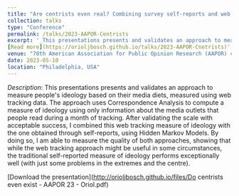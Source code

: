 ```yaml
---
title: "Are centrists even real? Combining survey self-reports and web tracking data to improve our understanding of left-right ideology"
collection: talks
type: "Conference"
permalink: /talks/2023-AAPOR-Centrists
excerpt: '_This presentations presents and validates an approach to measure people's ideology based on their media diets, measured using web tracking data_ 
[Read more](https://orioljbosch.github.io/talks/2023-AAPOR-Cnetrists)'
venue: "78th American Association for Public Opinion Research (AAPOR) conference"
date: 2023-05-10
location: "Philadelphia, USA"
---
```


_Description_: This presentations presents and validates an approach to measure people's ideology based on their media diets, measured using web tracking data. The approach uses Correspondence Analysis to compute a measure of ideology using only information about the media outlets that people read during a month of tracking. After validating the scale with acceptable success, I combined this web tracking measure of ideology with the one obtained through self-reports, using Hidden Markov Models. By doing so, I am able to measure the quality of both approaches, showing that while the web tracking approach might be useful in some circumstances, the traditional self-reported measure of ideology performs exceptionally well (with just some problems in the extremes and the centre). 

[Download the presentation](http://orioljbosch.github.io/files/Do centrists even exist - AAPOR 23 - Oriol.pdf)

